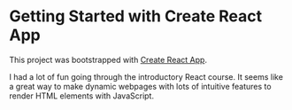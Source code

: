 # Getting Started with Create React App

This project was bootstrapped with [Create React App](https://github.com/facebook/create-react-app).

I had a lot of fun going through the introductory React course. It seems like a great way to make
dynamic webpages with lots of intuitive features to render HTML elements with JavaScript.